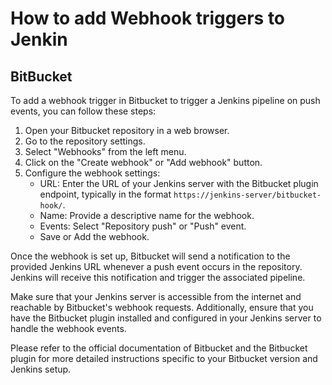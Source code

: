 # How to add Webhook triggers to Jenkin

## BitBucket

To add a webhook trigger in Bitbucket to trigger a Jenkins pipeline on push events, you can follow these steps:

1. Open your Bitbucket repository in a web browser.
2. Go to the repository settings.
3. Select "Webhooks" from the left menu.
4. Click on the "Create webhook" or "Add webhook" button.
5. Configure the webhook settings:
   - URL: Enter the URL of your Jenkins server with the Bitbucket plugin endpoint, typically in the format `https://jenkins-server/bitbucket-hook/`.
   - Name: Provide a descriptive name for the webhook.
   - Events: Select "Repository push" or "Push" event.
   - Save or Add the webhook.

Once the webhook is set up, Bitbucket will send a notification to the provided Jenkins URL whenever a push event occurs in the repository. Jenkins will receive this notification and trigger the associated pipeline.

Make sure that your Jenkins server is accessible from the internet and reachable by Bitbucket's webhook requests. Additionally, ensure that you have the Bitbucket plugin installed and configured in your Jenkins server to handle the webhook events.

Please refer to the official documentation of Bitbucket and the Bitbucket plugin for more detailed instructions specific to your Bitbucket version and Jenkins setup.
